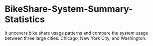 # BikeShare-System-Summary-Statistics
It uncovers bike share usage patterns and compare the system usage between three large cities: Chicago, New York City, and Washington.
